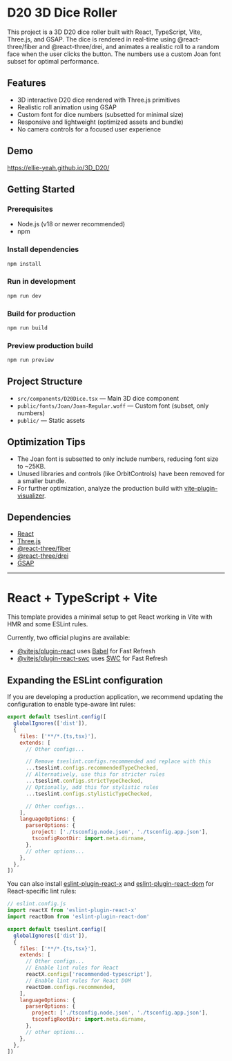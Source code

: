 # D20 3D Dice Roller

This project is a 3D D20 dice roller built with React, TypeScript, Vite, Three.js, and GSAP. The dice is rendered in real-time using @react-three/fiber and @react-three/drei, and animates a realistic roll to a random face when the user clicks the button. The numbers use a custom Joan font subset for optimal performance.

## Features
- 3D interactive D20 dice rendered with Three.js primitives
- Realistic roll animation using GSAP
- Custom font for dice numbers (subsetted for minimal size)
- Responsive and lightweight (optimized assets and bundle)
- No camera controls for a focused user experience

## Demo
https://ellie-yeah.github.io/3D_D20/

## Getting Started

### Prerequisites
- Node.js (v18 or newer recommended)
- npm

### Install dependencies
```sh
npm install
```

### Run in development
```sh
npm run dev
```

### Build for production
```sh
npm run build
```

### Preview production build
```sh
npm run preview
```

## Project Structure
- `src/components/D20Dice.tsx` — Main 3D dice component
- `public/fonts/Joan/Joan-Regular.woff` — Custom font (subset, only numbers)
- `public/` — Static assets

## Optimization Tips
- The Joan font is subsetted to only include numbers, reducing font size to ~25KB.
- Unused libraries and controls (like OrbitControls) have been removed for a smaller bundle.
- For further optimization, analyze the production build with [vite-plugin-visualizer](https://github.com/btd/rollup-plugin-visualizer).

## Dependencies
- [React](https://react.dev/)
- [Three.js](https://threejs.org/)
- [@react-three/fiber](https://docs.pmnd.rs/react-three-fiber/getting-started/introduction)
- [@react-three/drei](https://docs.pmnd.rs/drei/introduction)
- [GSAP](https://greensock.com/gsap/)

---

# React + TypeScript + Vite

This template provides a minimal setup to get React working in Vite with HMR and some ESLint rules.

Currently, two official plugins are available:

- [@vitejs/plugin-react](https://github.com/vitejs/vite-plugin-react/blob/main/packages/plugin-react) uses [Babel](https://babeljs.io/) for Fast Refresh
- [@vitejs/plugin-react-swc](https://github.com/vitejs/vite-plugin-react/blob/main/packages/plugin-react-swc) uses [SWC](https://swc.rs/) for Fast Refresh

## Expanding the ESLint configuration

If you are developing a production application, we recommend updating the configuration to enable type-aware lint rules:

```js
export default tseslint.config([
  globalIgnores(['dist']),
  {
    files: ['**/*.{ts,tsx}'],
    extends: [
      // Other configs...

      // Remove tseslint.configs.recommended and replace with this
      ...tseslint.configs.recommendedTypeChecked,
      // Alternatively, use this for stricter rules
      ...tseslint.configs.strictTypeChecked,
      // Optionally, add this for stylistic rules
      ...tseslint.configs.stylisticTypeChecked,

      // Other configs...
    ],
    languageOptions: {
      parserOptions: {
        project: ['./tsconfig.node.json', './tsconfig.app.json'],
        tsconfigRootDir: import.meta.dirname,
      },
      // other options...
    },
  },
])
```

You can also install [eslint-plugin-react-x](https://github.com/Rel1cx/eslint-react/tree/main/packages/plugins/eslint-plugin-react-x) and [eslint-plugin-react-dom](https://github.com/Rel1cx/eslint-react/tree/main/packages/plugins/eslint-plugin-react-dom) for React-specific lint rules:

```js
// eslint.config.js
import reactX from 'eslint-plugin-react-x'
import reactDom from 'eslint-plugin-react-dom'

export default tseslint.config([
  globalIgnores(['dist']),
  {
    files: ['**/*.{ts,tsx}'],
    extends: [
      // Other configs...
      // Enable lint rules for React
      reactX.configs['recommended-typescript'],
      // Enable lint rules for React DOM
      reactDom.configs.recommended,
    ],
    languageOptions: {
      parserOptions: {
        project: ['./tsconfig.node.json', './tsconfig.app.json'],
        tsconfigRootDir: import.meta.dirname,
      },
      // other options...
    },
  },
])
```
